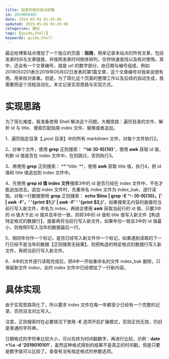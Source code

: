 ```yaml
---
title: 指南页面的自动收集
id: 2019050401
date: 2019-05-04 01:45:06
updated: 2019-05-05 01:45:06
categories: 建站
tags: [guide,Shell]
keywords: guide,Shell
---
```



最近给博客站点增加了一个独立的页面：**指南**，用来记录本站点的所有文章，包括发表时间与文章链接，并按照发表时间倒序排列，仅供快速查找以及核对使用。其中，还会有一个文章编号，就是 url 的数字部分，由日期与编号组成，例如2019050201表示2019年05月02日发表的第1篇文章，这个文章编号对我来说很有用，用来核对查重。但是，为了简化这个页面的整理工作以及后续的自动生成，我需要把这个流程自动化，本文记录实现思路与实现方式。


<!-- more -->


# 实现思路


为了简化难度，我准备使用 Shell 解决这个问题。大概思路：遍历目录的文件、解析 id 与 title、搜索匹配指南 index 文件、替换或者追加。

1、遍历指定目录【\_post 目录】中的所有 markdown 文件，对每个文件执行2。

2、对单个文件，使用 **grep** 正则搜索： **'^id: [0-9]{10}'**，使用 **awk** 获取 id 值，判断 id 值是否在 index 文件中，在则跳过，否则执行3。

3、再使用 **grep** 正则搜索： **'^title: **，使用 **awk** 获取 title 值，执行4，把 id 值和 title 值追加到 index 文件中。

4、先使用 **grep id 值 index 文件**搜索3中的 id 是否已经在 index 文件中，不在才能追加进去。追加 index 文件时，先重命名 index 文件为 index_bak，逐行读取。对每一行数据使用 **grep** 正则搜索： **echo $line | grep -E '^- [0-9]{10}，\[' | awk -F'，' '{print $1;}' | awk -F' ' '{print $2;}'**，如果搜索无内容的直接将当前行写入新文件，命名为 index。再结合使用 **awk** 获取当前行的 id 值，只要3中的 id 值大于此 id 值并且年份一致，则将3中的 id 值和 title 值写入新文件【构造特定格式的数据行】，接着再将当前行写入新文件。如果年份一致且3中的 id 值最小，则按照5写入当年的数据最后一行。

5、相同年份作一个标记，是否已经写入新文件作一个标记，如果遇到读取的下一行已经不是当年的数据【正则搜索无结果】，则把构造的特定格式的数据行写入新文件，再把当前行写入新文件。

6、4中的文件逐行读取完成后，把4中一开始重命名的文件 index_bak 删除，只保留新文件 index，此时 index 文件中已经增加了一行新内容。


# 具体实现


由于实现思路简化了，所以要求 index 文件在每一年都至少已经有一个完整的记录，否则没法对比写入。

注意，正则搜索时在必要情况下使用 **-E** 选项开启扩展模式，否则正则无效，仍旧是普通的字符串。

日期格式的字符串比较大小，可以先转为时间戳数字，再进行比较，示例：**date +%s -d '2019010101'**，虽然这种格式得到的结果不是真正的时间戳，但是只要是数字就可以比较了。查查有没有指定格式的参数选项。

